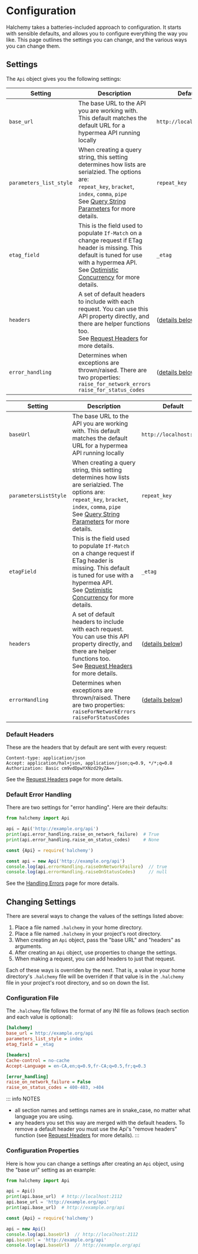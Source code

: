 # Configuration
Halchemy takes a batteries-included approach to configuration.  It starts with sensible defaults, and allows you to configure everything the way you like.  This page outlines the settings you can change, and the various ways you can change them.

## Settings
The `Api` object gives you the following settings:

<style>
table th:first-of-type {
  width: 5%;
}
table th:nth-of-type(2) {
  width: 52%;
}
table th:nth-of-type(3) {
  width: 43%;
}
</style>

<tabs>
<tab name="Python">

| Setting                                                                                                                                                            | Description                                                                                                                                                                                                                                                                                                                      | Default                                    |
|-------------------------|--------------------------------------------------------------------------------------------------------------------------------------------------------------------------------------------------------------------------|--------------------------------------------|
| `base_url`              | The base URL to the API you are working with.  This default matches the default URL for a hypermea API running locally                                                                                                   | `http://localhost:2112`                    |
| `parameters_list_style` | When creating a query string, this setting determines how lists are serialzied.  The options are:<br/>`repeat_key`, `bracket`, `index`, `comma`, `pipe`<br/>See [Query String Parameters](/parameters) for more details. | `repeat_key`                               |
| `etag_field`            | This is the field used to populate `If-Match` on a change request if ETag header is missing.  This default is tuned for use with a hypermea API.<br/>See [Optimistic Concurrency](/concurrency) for more details.        | `_etag`                                    |
| `headers`               | A set of default headers to include with each request.  You can use this API property directly, and there are helper functions too.<br/>See [Request Headers](/headers) for more details.                                | ([details below](#default-headers))        |
| `error_handling`        | Determines when exceptions are thrown/raised.  There are two properties: <br/>`raise_for_network_errors`<br/>`raise_for_status_codes` | ([details below](#default-error-handling)) |
</tab>
<tab name="JavaScript">

| Setting                                                                                                                                                            | Description                                                                                                                                                                                                                                                                                                                      | Default                                    |
|-----------------------|--------------------------------------------------------------------------------------------------------------------------------------------------------------------------------------------------------------------------|--------------------------------------------|
| `baseUrl`             | The base URL to the API you are working with.  This default matches the default URL for a hypermea API running locally                                                                                                   | `http://localhost:2112`                    |
| `parametersListStyle` | When creating a query string, this setting determines how lists are serialzied.  The options are:<br/>`repeat_key`, `bracket`, `index`, `comma`, `pipe`<br/>See [Query String Parameters](/parameters) for more details. | `repeat_key`                               |
| `etagField`           | This is the field used to populate `If-Match` on a change request if ETag header is missing.  This default is tuned for use with a hypermea API.<br/>See [Optimistic Concurrency](/concurrency) for more details.        | `_etag`                                    |
| `headers`             | A set of default headers to include with each request.  You can use this API property directly, and there are helper functions too.<br/>See [Request Headers](/headers) for more details.                                | ([details below](#default-headers))        |
| `errorHandling`       | Determines when exceptions are thrown/raised.  There are two properties: <br/>`raiseForNetworkErrors`<br/>`raiseForStatusCodes` | ([details below](#default-error-handling)) |
</tab>

<future-languages />
</tabs>


### Default Headers
These are the headers that by default are sent with every request:

```
Content-type: application/json
Accept: application/hal+json, application/json;q=0.9, */*;q=0.8
Authorization: Basic cm9vdDpwYXNzd29yZA==
```
See the [Request Headers](/headers) page for more details.

### Default Error Handling
There are two settings for "error handling".  Here are their defaults:

<tabs>
<tab name="Python">

```python
from halchemy import Api

api = Api('http://example.org/api')
print(api.error_handling.raise_on_network_failure)  # True
print(api.error_handling.raise_on_status_codes)     # None
```
</tab>

<tab name="JavaScript">

```javascript
const {Api} = require('halchemy')

const api = new Api('http://example.org/api')
console.log(api.errorHandling.raiseOnNetworkFailure)  // true
console.log(api.errorHandling.raiseOnStatusCodes)     // null
```
</tab>

<future-languages />
</tabs>

See the [Handling Errors](/errors) page for more details.

## Changing Settings
There are several ways to change the values of the settings listed above:
1. Place a file named `.halchemy` in your home directory.
1. Place a file named `.halchemy` in your project's root directory.
1. When creating an `Api` object, pass the "base URL" and "headers" as arguments.
1. After creating an `Api` object, use properties to change the settings.
1. When making a request, you can add headers to just that request.

Each of these ways is overriden by the next.  That is, a value in your home directory's `.halchemy` file will be overriden if that value is in the `.halchemy` file in your project's root directory, and so on down the list.

### Configuration File
The `.halchemy` file follows the format of any INI file as follows (each section and each value is optional):

```ini
[halchemy]
base_url = http://example.org/api
parameters_list_style = index
etag_field = _etag

[headers]
Cache-control = no-cache
Accept-Language = en-CA,en;q=0.9,fr-CA;q=0.5,fr;q=0.3

[error_handling]
raise_on_network_failure = False
raise_on_status_codes = 400-403, >404
```

::: info NOTES
* all section names and settings names are in snake_case, no matter what language you are using.
* any headers you set this way are merged with the default headers.  To remove a default header you must use the Api's "remove headers" function (see [Request Headers](/headers) for more details).
:::

### Configuration Properties
Here is how you can change a settings after creating an `Api` object, using the "base url" setting as an example:

<tabs>
<tab name="Python">

```python
from halchemy import Api

api = Api()
print(api.base_url)  # http://localhost:2112
api.base_url = 'http://example.org/api'
print(api.base_url)  # http://example.org/api
```
</tab>

<tab name="JavaScript">

```javascript
const {Api} = require('halchemy')

api = new Api()
console.log(api.baseUrl)  // http://localhost:2112
api.baseUrl = 'http://example.org/api'
console.log(api.baseUrl)  // http://example.org/api

```
</tab>

<future-languages />
</tabs>
